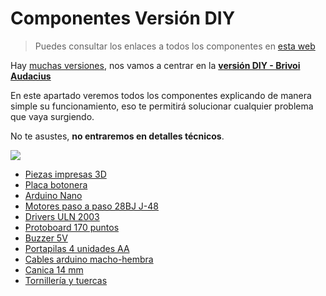 # Componentes Versión DIY

> Puedes consultar los enlaces a todos los componentes en [esta web](https://pablorubma.cc/escornabot/version-diy/)

Hay [muchas versiones](http://escornabot.com/web/es/home/4), nos vamos a centrar en la [**versión DIY - Brivoi Audacius**](https://pablorubma.cc/escornabot/version-diy/)

En este apartado veremos todos los componentes explicando de manera simple su funcionamiento, eso te permitirá solucionar cualquier problema que vaya surgiendo.

No te asustes, **no entraremos en detalles técnicos**.

![](https://pablorubma.cc/wp-content/uploads/DVviqbEW4AAaw8Z-267x200.jpg)

* [Piezas impresas 3D  ](/chapter1/piezas-impresas3d.md)
* [Placa botonera  ](/chapter1/placa-botonera.md)
* [Arduino Nano  ](/chapter1/arduino-nano.md)
* [Motores paso a paso 28BJ J-48  ](/chapter1/motores-paso-a-paso-28by-j-48.md)
* [Drivers ULN 2003  ](/chapter1/drivers-uln2003.md)
* [Protoboard 170 puntos  ](/chapter1/protoboard-170-puntos.md)
* [Buzzer 5V  ](/chapter1/buzzer-5v.md)
* [Portapilas 4 unidades AA  ](/chapter1/portapilas-4-unidades-aa.md)
* [Cables arduino macho-hembra  ](/chapter1/cables-arduino-macho-hembra.md)
* [Canica 14 mm  ](/chapter1/canica-14-mm.md)
* [Tornillería y tuercas](/chapter1/tornilleria-y-tuercas.md)










